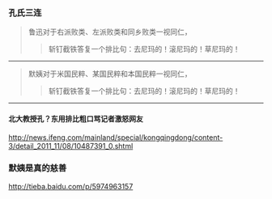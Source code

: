 ### 孔氏三连
>鲁迅对于右派败类、左派败类和同乡败类一视同仁，
>>斩钉截铁答复一个排比句：去尼玛的！滚尼玛的！草尼玛的！
---
>默姨对于米国民粹、某国民粹和本国民粹一视同仁，
>>斩钉截铁答复一个排比句：去尼玛的！滚尼玛的！草尼玛的！
---
#### 北大教授孔？东用排比粗口骂记者激怒网友
http://news.ifeng.com/mainland/special/kongqingdong/content-3/detail_2011_11/08/10487391_0.shtml
### 默姨是真的慈善
http://tieba.baidu.com/p/5974963157